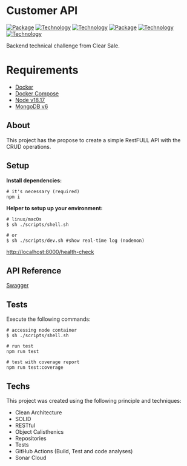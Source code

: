 # Customer API
[![Package][Express-image]][Express-url]
[![Technology][node-image]][node-url]
[![Technology][typescript-image]][typescript-url]
[![Package][Swagger-image]][Swagger-url]
[![Technology][Docker-image]][Docker-url]
[![Technology][MongoDbimage]][MongoDburl]

[Express-url]: https://www.npmjs.com/package/Express
[Express-image]: https://img.shields.io/badge/Express-green?style=for-the-badge&logo=Express&logoColor=black

[node-url]: https://nodejs.org/
[node-image]: https://img.shields.io/badge/NodeJS-green?style=for-the-badge&logo=Node.js&logoColor=black

[typescript-url]: https://www.typescriptlang.org
[typescript-image]: https://img.shields.io/badge/Typescript-blue?style=for-the-badge&logo=TypeScript&logoColor=white

[Swagger-url]: https://swagger.io/
[Swagger-image]: https://img.shields.io/badge/Swagger-green?style=for-the-badge&logo=Swagger&logoColor=black

[Docker-url]: https://www.docker.com/
[Docker-image]: https://img.shields.io/badge/Docker-blue?style=for-the-badge&logo=Docker&logoColor=white

[MongoDburl]: https://www.postgresql.org/
[MongoDbimage]: https://img.shields.io/badge/Mongodb-green?style=for-the-badge&logo=Mongodb&logoColor=black


Backend technical challenge from Clear Sale.

# Requirements
 - [Docker](https://www.docker.com/)
 - [Docker Compose](https://docs.docker.com/compose)
 - [Node v18.17](https://nodejs.org/en/)
 - [MongoDB v6](https://www.mongodb.com/)

## About

This project has the propose to create a simple RestFULL API with the CRUD operations.

## Setup

**Install dependencies:**
```shell
# it's necessary (required)
npm i
```

**Helper to setup up your environment:**

```shell
# linux/macOs
$ sh ./scripts/shell.sh

# or
$ sh ./scripts/dev.sh #show real-time log (nodemon)
```
[http://localhost:8000/health-check](http://localhost:8000/health-check)


## API Reference

[Swagger](http://localhost:8000/api-reference/#/)

## Tests

Execute the following commands:

```shell
# accessing node container
$ sh ./scripts/shell.sh

# run test
npm run test

# test with coverage report
npm run test:coverage
```
## Techs

This project was created using the following principle and techniques:

- Clean Architecture
- SOLID
- RESTful
- Object Calisthenics
- Repositories
- Tests
- GitHub Actions (Build, Test and code analyses)
- Sonar Cloud
